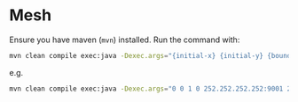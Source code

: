 # Mesh

Ensure you have maven (`mvn`) installed.
Run the command with:

```sh
mvn clean compile exec:java -Dexec.args="{initial-x} {initial-y} {bounded-x} {bounded-y} {IP_ADDRESS_LEFT:PORT} {IP_ADDRESS_RIGHT:PORT} {IP_ADDRESS_UP:PORT} {IP_ADDRESS_UP:PORT}"
```

e.g.

```sh
mvn clean compile exec:java -Dexec.args="0 0 1 0 252.252.252.252:9001 253.253.253.253:9002 254.254.254.254:9003 255.255.255.255:9004
```

